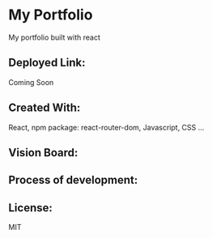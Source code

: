 # My Portfolio
My portfolio built with react

## Deployed Link:
Coming Soon

## Created With:
React, npm package: react-router-dom, Javascript, CSS ...

## Vision Board:

## Process of development:



## License:
MIT
